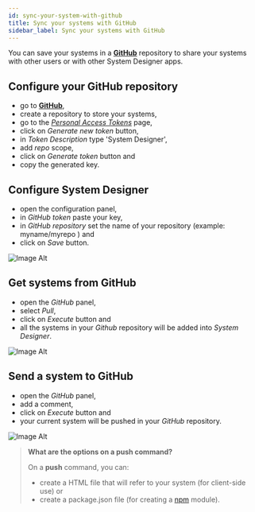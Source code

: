 ```yaml
---
id: sync-your-system-with-github
title: Sync your systems with GitHub
sidebar_label: Sync your systems with GitHub
---
```


You can save your systems in a **[GitHub](https://github.com)** repository to share your systems with other users or with other System Designer apps.  

## Configure your GitHub repository

- go to **[GitHub](https://github.com)**,
- create a repository to store your systems,
- go to the *[Personal Access Tokens](https://github.com/settings/tokens)* page,
- click on *Generate new token* button,
- in *Token Description* type 'System Designer',
- add *repo* scope,
- click on *Generate token* button and
- copy the generated key.

## Configure System Designer

- open the configuration panel,
- in *GitHub token* paste your key,
- in *GitHub repository* set the name of your repository (example: myname/myrepo ) and
- click on *Save* button.

![Image Alt](../../img/sync-your-system-config.png)

## Get systems from GitHub

- open the *GitHub* panel,
- select *Pull*,
- click on *Execute* button and
- all the systems in your *Github* repository will be added into *System Designer*.

![Image Alt](../../img/sync-your-system-pull.png)

## Send a system to GitHub

- open the *GitHub* panel,
- add a comment,
- click on *Execute* button and
- your current system will be pushed in your *GitHub* repository.

![Image Alt](../../img/sync-your-system-push.png)

>**What are the options on a push command?**
>
>On a **push** command, you can:
>- create a HTML file that will refer to your system (for client-side use) or
>- create a package.json file (for creating a [npm](https://www.npmjs.com) module).